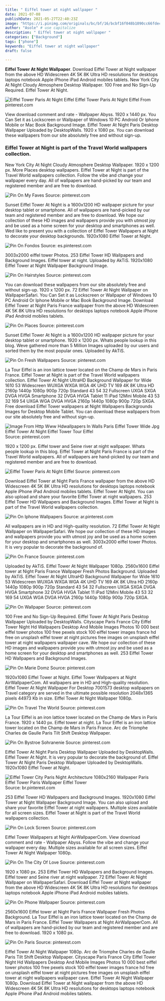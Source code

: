 ```yaml
---
title: " Eiffel tower at night wallpaper "
date: 2021-07-08
publishDate: 2021-05-27T22:40:23Z
image: "https://i.pinimg.com/originals/bc/bf/16/bcbf16f048b1090cc66fdec1d2c801c8.jpg"
author: "Asole" # use capitalize
description: " Eiffel tower at night wallpaper "
categories: ["Background"]
tags: ["phone"]
keywords: "Eiffel tower at night wallpaper"
draft: false

---
```



**Eiffel Tower At Night Wallpaper**. Download Eiffel Tower at Night wallpaper from the above HD Widescreen 4K 5K 8K Ultra HD resolutions for desktops laptops notebook Apple iPhone iPad Android mobiles tablets. New York City At Night Cloudy Atmosphere Desktop Wallpaper. 100 Free and No Sign-Up Required. Eiffel Tower At Night.

![Eiffel Tower Paris At Night Eiffel](https://i.pinimg.com/originals/0c/7e/52/0c7e52fbe5a0a4c41cf29534919bd4dc.jpg "Eiffel Tower Paris At Night Eiffel")
Eiffel Tower Paris At Night Eiffel From pinterest.com


View download comment and rate - Wallpaper Abyss. 1920 x 1440 px. You Can Set it as Lockscreen or Wallpaper of Windows 10 PC Android Or Iphone Mobile or Mac Book Background Image. Eiffel Tower At Night Paris Desktop Wallpaper Uploaded by DesktopWalls. 1920 x 1080 px. You can download these wallpapers from our site absolutely free and without sign-up.

### Eiffel Tower at Night is part of the Travel World wallpapers collection.

New York City At Night Cloudy Atmosphere Desktop Wallpaper. 1920 x 1200 px. More Places desktop wallpapers. Eiffel Tower at Night is part of the Travel World wallpapers collection. Follow the vibe and change your wallpaper every day. All of wallpapers are hand-picked by our team and registered member and are free to download.


![Pin On My Faves](https://i.pinimg.com/originals/d5/5e/0b/d55e0bf121bff82fea7846e5e2cfa845.jpg "Pin On My Faves")
Source: pinterest.com

Sunset Eiffel Tower At Night is a 1600x1200 HD wallpaper picture for your desktop tablet or smartphone. All of wallpapers are hand-picked by our team and registered member and are free to download. We hope our collection of these HD images and wallpapers provide you with utmost joy and be used as a home screen for your desktop and smartphones as well. Wed like to present you with a collection of Eiffel Tower Wallpapers at Night to decorate your desktop backgrounds. 1920x1080 Eiffel Tower at Night.

![Pin On Fondos](https://i.pinimg.com/564x/99/37/51/993751fc25929e888df52019d8e8e489.jpg "Pin On Fondos")
Source: es.pinterest.com

3003x2000 eiffel tower Photos. 253 Eiffel Tower HD Wallpapers and Background Images. Eiffel tower at night. Uploaded by AkTiS. 1920x1080 Eiffel Tower at Night Wallpaper Background Image.

![Pin On Hairstyles](https://i.pinimg.com/originals/03/80/b4/0380b4d3dec8004b025f4023eabb6751.jpg "Pin On Hairstyles")
Source: pinterest.com

You can download these wallpapers from our site absolutely free and without sign-up. 1920 x 1200 px. 72 Eiffel Tower At Night Wallpaper on WallpaperSafari. You Can Set it as Lockscreen or Wallpaper of Windows 10 PC Android Or Iphone Mobile or Mac Book Background Image. Download Eiffel Tower at Night Paris France wallpaper from the above HD Widescreen 4K 5K 8K Ultra HD resolutions for desktops laptops notebook Apple iPhone iPad Android mobiles tablets.

![Pin On Places](https://i.pinimg.com/originals/9f/3e/4e/9f3e4e6f6da5854f374b308ab6dc0003.jpg "Pin On Places")
Source: pinterest.com

Sunset Eiffel Tower At Night is a 1600x1200 HD wallpaper picture for your desktop tablet or smartphone. 1920 x 1200 px. Whats people lookup in this blog. Weve gathered more than 5 Million Images uploaded by our users and sorted them by the most popular ones. Uploaded by AkTiS.

![Pin On Fresh Wallpapers](https://i.pinimg.com/originals/09/13/7e/09137e2ba3fe60f9e25f4593ffdf6a43.jpg "Pin On Fresh Wallpapers")
Source: pinterest.com

La Tour Eiffel is an iron lattice tower located on the Champ de Mars in Paris France. Eiffel Tower at Night is part of the Travel World wallpapers collection. Eiffel Tower At Night UltraHD Background Wallpaper for Wide 1610 53 Widescreen WUXGA WXGA WGA 4K UHD TV 169 4K 8K Ultra HD 2160p 1440p 1080p 900p 720p Standard 43 54 32 Fullscreen UXGA SXGA DVGA HVGA Smartphone 32 DVGA HVGA Tablet 11 iPad 12Mini Mobile 43 53 32 169 54 UXGA WGA DVGA HVGA 2160p 1440p 1080p 900p 720p SXGA. Free download Eiffel Tower wallpapers at Night Wallpapers Backgrounds Images for Desktop Mobile Tablet. You can download these wallpapers from our site absolutely free and without sign-up.

![Image From Http Www Hdwallpapers In Walls Paris Eiffel Tower Wide Jpg Eiffel Tower At Night Eiffel Tower Tour Eiffel](http://www.hdwallpapers.in/walls/paris_eiffel_tower-wide.jpg "Image From Http Www Hdwallpapers In Walls Paris Eiffel Tower Wide Jpg Eiffel Tower At Night Eiffel Tower Tour Eiffel")
Source: pinterest.com

1920 x 1200 px. Eiffel tower and Seine river at night wallpaper. Whats people lookup in this blog. Eiffel Tower at Night Paris France is part of the Travel World wallpapers. All of wallpapers are hand-picked by our team and registered member and are free to download.

![Eiffel Tower Paris At Night Eiffel](https://i.pinimg.com/originals/0c/7e/52/0c7e52fbe5a0a4c41cf29534919bd4dc.jpg "Eiffel Tower Paris At Night Eiffel")
Source: pinterest.com

Download Eiffel Tower at Night Paris France wallpaper from the above HD Widescreen 4K 5K 8K Ultra HD resolutions for desktops laptops notebook Apple iPhone iPad Android mobiles tablets. Eiffel Tower At Night. You can also upload and share your favorite Eiffel Tower at night wallpapers. 253 Eiffel Tower HD Wallpapers and Background Images. Eiffel Tower at Night is part of the Travel World wallpapers collection.

![Pin On Iphone Wallpapers](https://i.pinimg.com/originals/36/71/9b/36719b5cfad3267a5537f67f5077c728.jpg "Pin On Iphone Wallpapers")
Source: ar.pinterest.com

All wallpapers are in HD and High-quality resolution. 72 Eiffel Tower At Night Wallpaper on WallpaperSafari. We hope our collection of these HD images and wallpapers provide you with utmost joy and be used as a home screen for your desktop and smartphones as well. 3003x2000 eiffel tower Photos. It is very popular to decorate the background of.

![Pin On France](https://i.pinimg.com/originals/e1/9e/45/e19e459bc2458fdd2b1e35fc222d7901.jpg "Pin On France")
Source: pinterest.com

Uploaded by AkTiS. Eiffel Tower At Night Wallpaper 1080p. 2560x1600 Eiffel tower at Night Paris France Wallpaper Fresh Photos Background. Uploaded by AkTiS. Eiffel Tower At Night UltraHD Background Wallpaper for Wide 1610 53 Widescreen WUXGA WXGA WGA 4K UHD TV 169 4K 8K Ultra HD 2160p 1440p 1080p 900p 720p Standard 43 54 32 Fullscreen UXGA SXGA DVGA HVGA Smartphone 32 DVGA HVGA Tablet 11 iPad 12Mini Mobile 43 53 32 169 54 UXGA WGA DVGA HVGA 2160p 1440p 1080p 900p 720p SXGA.

![Pin On Wallpaper](https://i.pinimg.com/736x/5a/9b/37/5a9b37af36c3489159c7d05adbe9b595.jpg "Pin On Wallpaper")
Source: pinterest.com

100 Free and No Sign-Up Required. Eiffel Tower At Night Paris Desktop Wallpaper Uploaded by DesktopWalls. Cityscape Paris France City Eiffel Tower Night Hd Wallpapers Desktop And Mobile Images Photos 10 000 best eiffel tower photos 100 free pexels stock 100 eiffel tower images france hd free on unsplash eiffel tower at night pictures free images on unsplash eiffel tower at night wallpapers wallpaper cave. We hope our collection of these HD images and wallpapers provide you with utmost joy and be used as a home screen for your desktop and smartphones as well. 253 Eiffel Tower HD Wallpapers and Background Images.

![Pin On Marie Domz](https://i.pinimg.com/originals/4c/e6/37/4ce637dfedeca1852b25e513c2fdedf7.jpg "Pin On Marie Domz")
Source: pinterest.com

1920x1080 Eiffel Tower at Night. Eiffel Tower Wallpapers at Night AirWallpaperCom. All wallpapers are in HD and High-quality resolution. Eiffel Tower At Night Wallpaper For Desktop 7001573 desktop wallpapers on Travel category are served in the ultimate possible resolution 2048x1365 pixels 44973 Kb in size. Eiffel Tower At Night Wallpaper 1080p.

![Pin On Travel The World](https://i.pinimg.com/originals/54/df/02/54df025e773eed1c649121306483f95b.png "Pin On Travel The World")
Source: pinterest.com

La Tour Eiffel is an iron lattice tower located on the Champ de Mars in Paris France. 1920 x 1440 px. Eiffel tower at night. La Tour Eiffel is an iron lattice tower located on the Champ de Mars in Paris France. Arc de Triomphe Charles de Gaulle Paris Tilt Shift Desktop Wallpaper.

![Pin On Bystroe Sohranenie](https://i.pinimg.com/originals/9f/c9/c9/9fc9c9d024c7921e2254db3c3958a31b.png "Pin On Bystroe Sohranenie")
Source: pinterest.com

Eiffel Tower At Night Paris Desktop Wallpaper Uploaded by DesktopWalls. Eiffel Tower At Night. It is very popular to decorate the background of. Eiffel Tower At Night Paris Desktop Wallpaper Uploaded by DesktopWalls. 1920x1080 Eiffel Tower at Night.

![Eiffel Tower City Paris Night Architecture 1080x2160 Wallpaper Paris Eiffel Tower Paris Wallpaper Eiffel Tower](https://i.pinimg.com/originals/ae/d3/bc/aed3bc4b7e1aeadf11075fa851fe599e.jpg "Eiffel Tower City Paris Night Architecture 1080x2160 Wallpaper Paris Eiffel Tower Paris Wallpaper Eiffel Tower")
Source: br.pinterest.com

253 Eiffel Tower HD Wallpapers and Background Images. 1920x1080 Eiffel Tower at Night Wallpaper Background Image. You can also upload and share your favorite Eiffel Tower at night wallpapers. Multiple sizes available for all screen sizes. Eiffel Tower at Night is part of the Travel World wallpapers collection.

![Pin On Lock Screen](https://i.pinimg.com/originals/46/aa/93/46aa9362ff2047b861e03969cc7daf58.jpg "Pin On Lock Screen")
Source: pinterest.com

Eiffel Tower Wallpapers at Night AirWallpaperCom. View download comment and rate - Wallpaper Abyss. Follow the vibe and change your wallpaper every day. Multiple sizes available for all screen sizes. Eiffel Tower At Night Wallpaper 1080p.

![Pin On The City Of Love](https://i.pinimg.com/originals/d5/1c/66/d51c66762c1e0d3f509630e8cdeda21a.jpg "Pin On The City Of Love")
Source: pinterest.com

1920 x 1080 px. 253 Eiffel Tower HD Wallpapers and Background Images. Eiffel tower and Seine river at night wallpaper. 72 Eiffel Tower At Night Wallpaper on WallpaperSafari. Download Eiffel Tower at Night wallpaper from the above HD Widescreen 4K 5K 8K Ultra HD resolutions for desktops laptops notebook Apple iPhone iPad Android mobiles tablets.

![Pin On Phone Wallpaper](https://i.pinimg.com/originals/bc/5f/b7/bc5fb7c867f707f09f732c3f228bd9cd.jpg "Pin On Phone Wallpaper")
Source: pinterest.com

2560x1600 Eiffel tower at Night Paris France Wallpaper Fresh Photos Background. La Tour Eiffel is an iron lattice tower located on the Champ de Mars in Paris France. Eiffel Tower Wallpapers at Night AirWallpaperCom. All of wallpapers are hand-picked by our team and registered member and are free to download. 1920 x 1080 px.

![Pin On Paris](https://i.pinimg.com/originals/bc/bf/16/bcbf16f048b1090cc66fdec1d2c801c8.jpg "Pin On Paris")
Source: pinterest.com

Eiffel Tower At Night Wallpaper 1080p. Arc de Triomphe Charles de Gaulle Paris Tilt Shift Desktop Wallpaper. Cityscape Paris France City Eiffel Tower Night Hd Wallpapers Desktop And Mobile Images Photos 10 000 best eiffel tower photos 100 free pexels stock 100 eiffel tower images france hd free on unsplash eiffel tower at night pictures free images on unsplash eiffel tower at night wallpapers wallpaper cave. Eiffel Tower At Night Wallpaper 1080p. Download Eiffel Tower at Night wallpaper from the above HD Widescreen 4K 5K 8K Ultra HD resolutions for desktops laptops notebook Apple iPhone iPad Android mobiles tablets.

